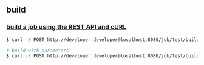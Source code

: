 ## build
### [build a job using the REST API and cURL](https://support.cloudbees.com/hc/en-us/articles/218889337-How-to-build-a-job-using-the-REST-API-and-cURL-)
```bash
$ curl -X POST http://developer:developer@localhost:8080/job/test/build

# build with parameters
$ curl -X POST http://developer:developer@localhost:8080/job/test/build --data-urlencode json='{"parameter": [{"name":"paramA", "value":"123"}]}'
```
